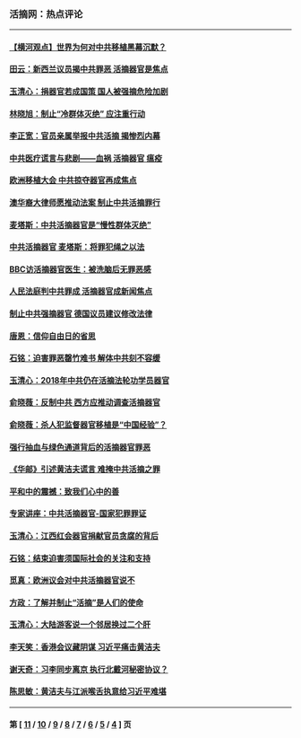 ### 活摘网：热点评论
---
#### [【横河观点】世界为何对中共移植黑幕沉默？](../../pages/nf5879/n13244249.md?12220430) 
#### [田云：新西兰议员揭中共罪恶 活摘器官是焦点](../../pages/nf5879/n13070629.md?12220430) 
#### [玉清心：捐器官若成国策 国人被强摘危险加剧](../../pages/nf5879/n12802713.md?12220430) 
#### [林晓旭：制止“冷群体灭绝” 应注重行动](../../pages/nf5879/n12779736.md?12220430) 
#### [李正宽：官员亲属举报中共活摘 揭惨烈内幕](../../pages/nf5879/n12684490.md?12220430) 
#### [中共医疗谎言与悲剧——血祸 活摘器官 瘟疫](../../pages/nf5879/n12372103.md?12220430) 
#### [欧洲移植大会 中共掠夺器官再成焦点](../../pages/nf5879/n11538883.md?12220430) 
#### [澳华裔大律师愿推动法案 制止中共活摘罪行](../../pages/nf5879/n11377039.md?12220430) 
#### [麦塔斯：中共活摘器官是“慢性群体灭绝”](../../pages/nf5879/n11350529.md?12220430) 
#### [中共活摘器官 麦塔斯：将罪犯绳之以法](../../pages/nf5879/n11347973.md?12220430) 
#### [BBC访活摘器官医生：被洗脑后无罪恶感](../../pages/nf5879/n11335935.md?12220430) 
#### [人民法庭判中共罪成 活摘器官成新闻焦点](../../pages/nf5879/n11331578.md?12220430) 
#### [制止中共强摘器官 德国议员建议修改法律](../../pages/nf5879/n11249451.md?12220430) 
#### [唐恩：信仰自由日的省思](../../pages/nf5879/n11003525.md?12220430) 
#### [石铭：迫害罪恶罄竹难书  解体中共刻不容缓](../../pages/nf5879/n10942855.md?12220430) 
#### [玉清心：2018年中共仍在活摘法轮功学员器官](../../pages/nf5879/n10914646.md?12220430) 
#### [俞晓薇：反制中共 西方应推动调查活摘器官](../../pages/nf5879/n10794671.md?12220430) 
#### [俞晓薇：杀人犯监督器官移植是“中国经验”？](../../pages/nf5879/n10466427.md?12220430) 
#### [强行抽血与绿色通道背后的活摘器官罪恶](../../pages/nf5879/n10004708.md?12220430) 
#### [《华邮》引述黄洁夫谎言 难掩中共活摘之罪](../../pages/nf5879/n9642309.md?12220430) 
#### [平和中的震撼：致我们心中的善](../../pages/nf5879/n9021123.md?12220430) 
#### [专家讲座：中共活摘器官-国家犯罪罪证](../../pages/nf5879/n8828153.md?12220430) 
#### [玉清心：江西红会器官捐献官员贪腐的背后](../../pages/nf5879/n8522122.md?12220430) 
#### [石铭：结束迫害须国际社会的关注和支持](../../pages/nf5879/n8443497.md?12220430) 
#### [觅真：欧洲议会对中共活摘器官说不](../../pages/nf5879/n8337486.md?12220430) 
#### [方政：了解并制止“活摘”是人们的使命](../../pages/nf5879/n8329214.md?12220430) 
#### [玉清心：大陆游客说一个邻居换过二个肝](../../pages/nf5879/n8291404.md?12220430) 
#### [李天笑：香港会议藏阴谋 习近平痛击黄洁夫](../../pages/nf5879/n8241459.md?12220430) 
#### [谢天奇：习李同步离京 执行北戴河秘密协议？](../../pages/nf5879/n8230418.md?12220430) 
#### [陈思敏：黄洁夫与江派喉舌执意给习近平难堪](../../pages/nf5879/n8222166.md?12220430) 

---
#### 第 [ [11](./11.md?12220430) / [10](./10.md?12220430) / [9](./9.md?12220430) / [8](./8.md?12220430) / [7](./7.md?12220430) / [6](./6.md?12220430) / [5](./5.md?12220430) / [4](./4.md?12220430) ] 页
